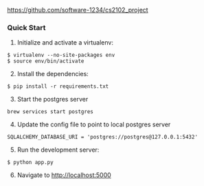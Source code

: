 https://github.com/software-1234/cs2102_project

### Quick Start

1. Initialize and activate a virtualenv:
  ```
  $ virtualenv --no-site-packages env
  $ source env/bin/activate
  ```

2. Install the dependencies:
  ```
  $ pip install -r requirements.txt
  ```

3. Start the postgres server
  ```
  brew services start postgres
  ```

4. Update the config file to point to local postgres server

  ```
  SQLALCHEMY_DATABASE_URI = 'postgres://postgres@127.0.0.1:5432'
  ```  

5. Run the development server:
  ```
  $ python app.py
  ```

6. Navigate to [http://localhost:5000](http://localhost:5000)
